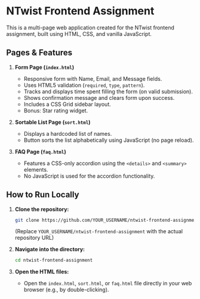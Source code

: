 # NTwist Frontend Assignment

This is a multi-page web application created for the NTwist frontend assignment, built using HTML, CSS, and vanilla JavaScript.

## Pages & Features

1.  **Form Page (`index.html`)**
    *   Responsive form with Name, Email, and Message fields.
    *   Uses HTML5 validation (`required`, `type`, `pattern`).
    *   Tracks and displays time spent filling the form (on valid submission).
    *   Shows confirmation message and clears form upon success.
    *   Includes a CSS Grid sidebar layout.
    *   Bonus: Star rating widget.

2.  **Sortable List Page (`sort.html`)**
    *   Displays a hardcoded list of names.
    *   Button sorts the list alphabetically using JavaScript (no page reload).

3.  **FAQ Page (`faq.html`)**
    *   Features a CSS-only accordion using the `<details>` and `<summary>` elements.
    *   No JavaScript is used for the accordion functionality.

## How to Run Locally

1.  **Clone the repository:**
    ```bash
    git clone https://github.com/YOUR_USERNAME/ntwist-frontend-assignment.git
    ```
    (Replace `YOUR_USERNAME/ntwist-frontend-assignment` with the actual repository URL)

2.  **Navigate into the directory:**
    ```bash
    cd ntwist-frontend-assignment
    ```

3.  **Open the HTML files:**
    *   Open the `index.html`, `sort.html`, or `faq.html` file directly in your web browser (e.g., by double-clicking).

